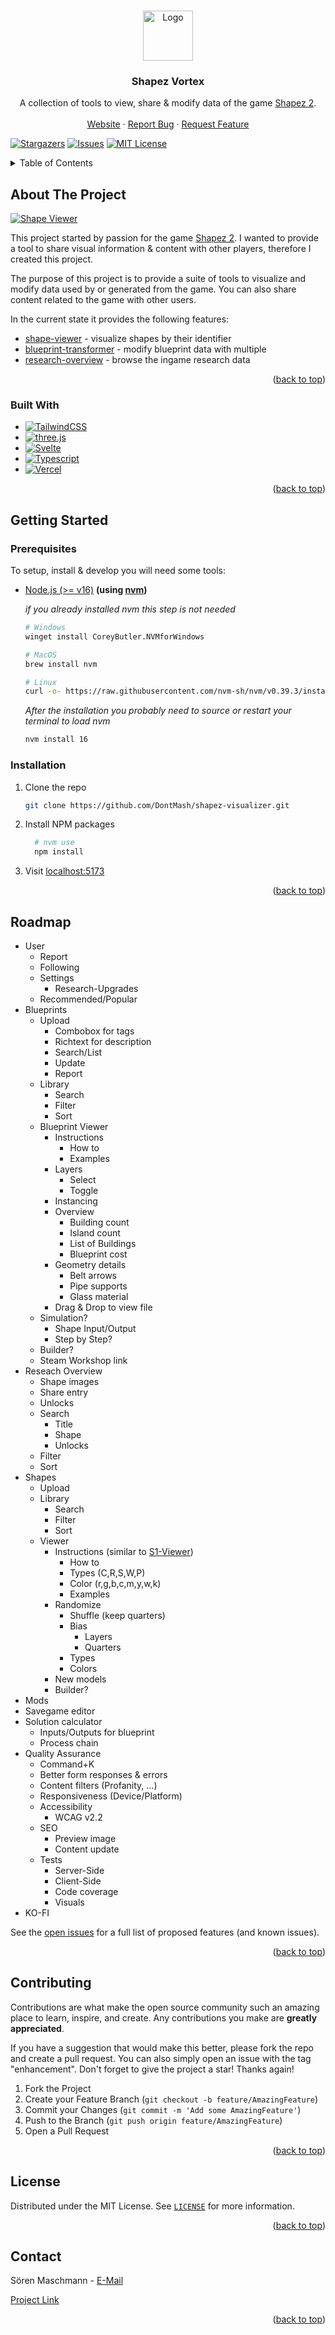<a name="readme-top"></a>

<!-- PROJECT LOGO -->
<br />
<div align="center">
  <a href="https://github.com/DontMash/shapez-visualizer">
    <img src="static/favicon.png" alt="Logo" width="80" height="80">
  </a>

<h3 align="center">Shapez Vortex</h3>

  <p align="center">
    A collection of tools to view, share & modify data of the game
    <a href="https://store.steampowered.com/app/2162800/shapez_2/">Shapez 2</a>.
    <br />
    <br />
    <a href="https://shapez.soren.codes">Website</a>
    ·
    <a href="https://github.com/DontMash/shapez-visualizer/issues">Report Bug</a>
    ·
    <a href="https://github.com/DontMash/shapez-visualizer/issues">Request Feature</a>
  </p>
</div>

<!-- PROJECT SHIELDS -->

[![Stargazers][stars-shield]][stars-url]
[![Issues][issues-shield]][issues-url]
[![MIT License][license-shield]][license-url]

<!-- TABLE OF CONTENTS -->
<details>
  <summary>Table of Contents</summary>
  <ol>
    <li>
      <a href="#about-the-project">About The Project</a>
      <ul>
        <li><a href="#built-with">Built With</a></li>
      </ul>
    </li>
    <li>
      <a href="#getting-started">Getting Started</a>
      <ul>
        <li><a href="#prerequisites">Prerequisites</a></li>
        <li><a href="#installation">Installation</a></li>
      </ul>
    </li>
    <li><a href="#roadmap">Roadmap</a></li>
    <li><a href="#contributing">Contributing</a></li>
    <li><a href="#license">License</a></li>
    <li><a href="#contact">Contact</a></li>
  </ol>
</details>

<!-- ABOUT THE PROJECT -->

## About The Project

[![Shape Viewer][product-image]][product-url]

This project started by passion for the game [Shapez 2](https://store.steampowered.com/app/2162800/shapez_2/). I wanted to provide a tool to share visual information & content with other players, therefore I created this project.

The purpose of this project is to provide a suite of tools to visualize and modify data used by or generated from the game.
You can also share content related to the game with other users.

In the current state it provides the following features:

* [shape-viewer](https://shapez.soren.codes/shape) - visualize shapes by their identifier
* [blueprint-transformer](https://shapez.soren.codes/blueprint) - modify blueprint data with multiple
* [research-overview](https://shapez.soren.codes/research) - browse the ingame research data

<p align="right">(<a href="#readme-top">back to top</a>)</p>

### Built With

* [![TailwindCSS][Tailwind-badge]][Tailwind-url]
* [![three.js][threejs-badge]][threejs-url]
* [![Svelte][Svelte-badge]][Svelte-url]
* [![Typescript][Typescript-badge]][Typescript-url]
* [![Vercel][Vercel-badge]][Vercel-url]

<p align="right">(<a href="#readme-top">back to top</a>)</p>

<!-- GETTING STARTED -->

## Getting Started

### Prerequisites

To setup, install & develop you will need some tools:

* [Node.js (>= v16)](https://nodejs.org/en) **(using [nvm](https://github.com/nvm-sh/nvm))**

  _if you already installed nvm this step is not needed_

  ```sh
  # Windows
  winget install CoreyButler.NVMforWindows
  ```

  ```sh
  # MacOS
  brew install nvm
  ```

  ```sh
  # Linux
  curl -o- https://raw.githubusercontent.com/nvm-sh/nvm/v0.39.3/install.sh | bash
  ```

  _After the installation you probably need to source or restart your terminal to load nvm_

  ```sh
  nvm install 16
  ```

### Installation

1. Clone the repo

   ```sh
   git clone https://github.com/DontMash/shapez-visualizer.git
   ```

2. Install NPM packages

    ```sh
      # nvm use
      npm install
    ```

3. Visit [localhost:5173](http://localhost:5173)

<p align="right">(<a href="#readme-top">back to top</a>)</p>

<!-- ROADMAP -->

## Roadmap

* User
  * Report
  * Following
  * Settings
    * Research-Upgrades
  * Recommended/Popular
* Blueprints
  * Upload
    * Combobox for tags
    * Richtext for description
    * Search/List
    * Update
    * Report
  * Library
    * Search
    * Filter
    * Sort
  * Blueprint Viewer
    * Instructions
      * How to
      * Examples
    * Layers
      * Select
      * Toggle
    * Instancing
    * Overview
      * Building count
      * Island count
      * List of Buildings
      * Blueprint cost
    * Geometry details
      * Belt arrows
      * Pipe supports
      * Glass material
    * Drag & Drop to view file
  * Simulation?
    * Shape Input/Output
    * Step by Step?
  * Builder?
  * Steam Workshop link
* Reseach Overview
  * Shape images
  * Share entry
  * Unlocks
  * Search
    * Title
    * Shape
    * Unlocks
  * Filter
  * Sort
* Shapes
  * Upload
  * Library
    * Search
    * Filter
    * Sort
  * Viewer
    * Instructions (similar to [S1-Viewer](https://viewer.shapez.io))
      * How to
      * Types (C,R,S,W,P)
      * Color (r,g,b,c,m,y,w,k)
      * Examples
    * Randomize
      * Shuffle (keep quarters)
      * Bias
        * Layers
        * Quarters
      * Types
      * Colors
    * New models
    * Builder?
* Mods
* Savegame editor
* Solution calculator
  * Inputs/Outputs for blueprint
  * Process chain
* Quality Assurance
  * Command+K
  * Better form responses & errors
  * Content filters (Profanity, ...)
  * Responsiveness (Device/Platform)
  * Accessibility
    * WCAG v2.2
  * SEO
    * Preview image
    * Content update
  * Tests
    * Server-Side
    * Client-Side
    * Code coverage
    * Visuals
* KO-FI

See the [open issues][issues-url] for a full list of proposed features (and known issues).

<p align="right">(<a href="#readme-top">back to top</a>)</p>

<!-- CONTRIBUTING -->

## Contributing

Contributions are what make the open source community such an amazing place to learn, inspire, and create. Any contributions you make are **greatly appreciated**.

If you have a suggestion that would make this better, please fork the repo and create a pull request. You can also simply open an issue with the tag "enhancement".
Don't forget to give the project a star! Thanks again!

1. Fork the Project
2. Create your Feature Branch (`git checkout -b feature/AmazingFeature`)
3. Commit your Changes (`git commit -m 'Add some AmazingFeature'`)
4. Push to the Branch (`git push origin feature/AmazingFeature`)
5. Open a Pull Request

<p align="right">(<a href="#readme-top">back to top</a>)</p>

<!-- LICENSE -->

## License

Distributed under the MIT License. See [`LICENSE`][license-url] for more information.

<p align="right">(<a href="#readme-top">back to top</a>)</p>

<!-- CONTACT -->

## Contact

Sören Maschmann - [E-Mail](mailto:work@soren.codes)

[Project Link][repo-url]

<p align="right">(<a href="#readme-top">back to top</a>)</p>

<!-- MARKDOWN LINKS -->
<!-- IMAGES -->
[repo-url]: https://github.com/DontMash/shapez-visualizer
[product-url]: https://shapez.soren.codes
[product-image]: resources/images/product.png

<!-- SHIELDS -->
[stars-shield]: https://img.shields.io/github/stars/DontMash/shapez-visualizer.svg?style=for-the-badge
[stars-url]: https://github.com/DontMash/shapez-visualizer/stargazers
[issues-shield]: https://img.shields.io/github/issues/DontMash/shapez-visualizer.svg?style=for-the-badge
[issues-url]: https://github.com/DontMash/shapez-visualizer/issues
[license-shield]: https://img.shields.io/github/license/DontMash/shapez-visualizer.svg?style=for-the-badge
[license-url]: https://github.com/DontMash/shapez-visualizer/blob/main/LICENSE

<!-- BADGES -->
[Tailwind-badge]: https://img.shields.io/badge/tailwindcss-%2338B2AC.svg?style=for-the-badge&logo=tailwind-css&logoColor=white
[Tailwind-url]: https://tailwindcss.com/
[threejs-badge]: https://img.shields.io/badge/threejs-black?style=for-the-badge&logo=three.js&logoColor=white
[threejs-url]: https://threejs.org/
[Svelte-badge]: https://img.shields.io/badge/Svelte-4A4A55?style=for-the-badge&logo=svelte&logoColor=FF3E00
[Svelte-url]: https://svelte.dev/
[Typescript-badge]: https://img.shields.io/badge/typescript-%23007ACC.svg?style=for-the-badge&logo=typescript&logoColor=white
[Typescript-url]: https://www.typescriptlang.org/
[Vercel-badge]: https://img.shields.io/badge/vercel-%23000000.svg?style=for-the-badge&logo=vercel&logoColor=white
[Vercel-url]: https://vercel.com/

